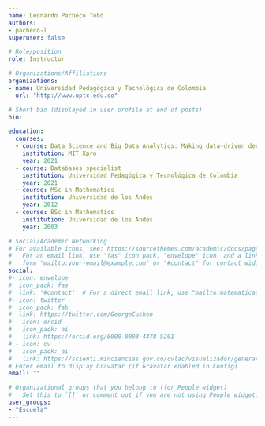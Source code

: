 ```yaml
---
name: Leonardo Pacheco Tobo
authors:
- pacheco-l
superuser: false

# Role/position
role: Instructor

# Organizations/Affiliations
organizations:
- name: Universidad Pedagógica y Tecnológica de Colombia
  url: "http://www.uptc.edu.co"

# Short bio (displayed in user profile at end of posts)
bio: 

education:
  courses:
  - course: Data Science and Big Data Analytics: Making data-driven decisions
    institution: MIT Xpro
    year: 2021
  - course: Databases specialist
    institution: Universidad Pedagógica y Tecnológica de Colombia
    year: 2021
  - course: MSc in Mathematics
    institution: Universidad de los Andes
    year: 2012
  - course: BSc in Mathematics
    institution: Universidad de los Andes
    year: 2003

# Social/Academic Networking
# For available icons, see: https://sourcethemes.com/academic/docs/page-builder/#icons
#   For an email link, use "fas" icon pack, "envelope" icon, and a link in the
#   form "mailto:your-email@example.com" or "#contact" for contact widget.
social:
#- icon: envelope
#  icon_pack: fas
#  link: '#contact'  # For a direct email link, use "mailto:matematicasyestadistica@uptc.edu.co".
#- icon: twitter
#  icon_pack: fab
#  link: https://twitter.com/GeorgeCushen
# - icon: orcid
#   icon_pack: ai
#   link: https://orcid.org/0000-0003-4478-5201
# - icon: cv
#   icon_pack: ai
#   link: https://scienti.minciencias.gov.co/cvlac/visualizador/generarCurriculoCv.do?cod_rh=0001208977
# Enter email to display Gravatar (if Gravatar enabled in Config)
email: ""

# Organizational groups that you belong to (for People widget)
#   Set this to `[]` or comment out if you are not using People widget.
user_groups:
- "Escuela"
---
```


